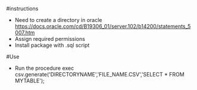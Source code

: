 #instructions

- Need to create a directory in oracle https://docs.oracle.com/cd/B19306_01/server.102/b14200/statements_5007.htm
- Assign required permissions
- Install package with .sql script

#Use
- Run the procedure exec csv.generate('DIRECTORYNAME','FILE_NAME.CSV','SELECT * FROM MYTABLE');
